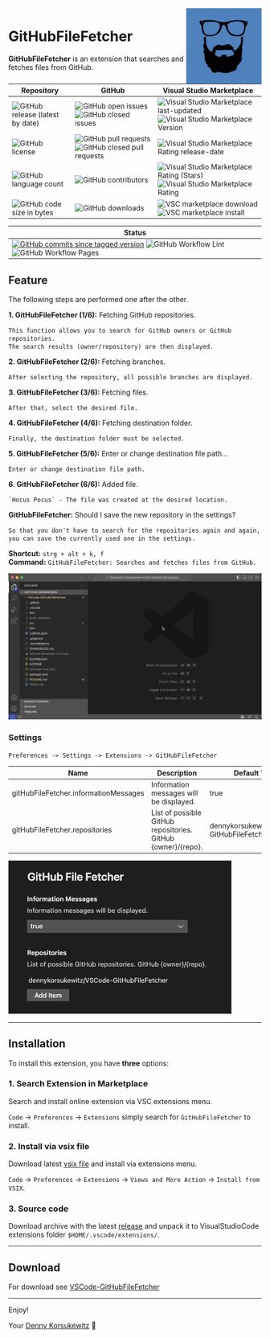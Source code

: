 <img align="right" width="150" height="150" src="doc/images/icon.png">

# GitHubFileFetcher

**GitHubFileFetcher** is an extension that searches and fetches files from GitHub.

| Repository | GitHub | Visual Studio Marketplace |
| ------ | ------ | ------ |
| ![GitHub release (latest by date)](https://img.shields.io/github/v/release/dennykorsukewitz/VSCode-GitHubFileFetcher) | ![GitHub open issues](https://img.shields.io/github/issues/dennykorsukewitz/VSCode-GitHubFileFetcher) ![GitHub closed issues](https://img.shields.io/github/issues-closed/dennykorsukewitz/VSCode-GitHubFileFetcher?color=#44CC44) | ![Visual Studio Marketplace last-updated](https://img.shields.io/visual-studio-marketplace/last-updated/dennykorsukewitz.GitHubFileFetcher) ![Visual Studio Marketplace Version ](https://img.shields.io/visual-studio-marketplace/v/dennykorsukewitz.GitHubFileFetcher) |
| ![GitHub license](https://img.shields.io/github/license/dennykorsukewitz/VSCode-GitHubFileFetcher) | ![GitHub pull requests](https://img.shields.io/github/issues-pr/dennykorsukewitz/VSCode-GitHubFileFetcher?label=PR) ![GitHub closed pull requests](https://img.shields.io/github/issues-pr-closed/dennykorsukewitz/VSCode-GitHubFileFetcher?color=g&label=PR) | ![Visual Studio Marketplace Rating release-date](https://img.shields.io/visual-studio-marketplace/release-date/dennykorsukewitz.GitHubFileFetcher) |
| ![GitHub language count](https://img.shields.io/github/languages/count/dennykorsukewitz/VSCode-GitHubFileFetcher?style=flat&label=language)  | ![GitHub contributors](https://img.shields.io/github/contributors/dennykorsukewitz/VSCode-GitHubFileFetcher) | ![Visual Studio Marketplace Rating (Stars)](https://img.shields.io/visual-studio-marketplace/stars/dennykorsukewitz.GitHubFileFetcher) ![Visual Studio Marketplace Rating](https://img.shields.io/visual-studio-marketplace/r/dennykorsukewitz.GitHubFileFetcher) |
| ![GitHub code size in bytes](https://img.shields.io/github/languages/code-size/dennykorsukewitz/VSCode-GitHubFileFetcher)  | ![GitHub downloads](https://img.shields.io/github/downloads/dennykorsukewitz/VSCode-GitHubFileFetcher/total?style=flat) | ![VSC marketplace download](https://img.shields.io/visual-studio-marketplace/d/dennykorsukewitz.GitHubFileFetcher) ![VSC marketplace install](https://img.shields.io/visual-studio-marketplace/i/dennykorsukewitz.GitHubFileFetcher) |

| Status |
 | ------ |
| [![GitHub commits since tagged version](https://img.shields.io/github/commits-since/dennykorsukewitz/VSCode-GitHubFileFetcher/2.0.0/dev)](https://github.com/dennykorsukewitz/VSCode-GitHubFileFetcher/compare/2.0.0...dev) ![GitHub Workflow Lint](https://github.com/dennykorsukewitz/VSCode-GitHubFileFetcher/actions/workflows/lint.yml/badge.svg?branch=dev&style=flat&label=Lint) ![GitHub Workflow Pages](https://github.com/dennykorsukewitz/VSCode-GitHubFileFetcher/actions/workflows/pages.yml/badge.svg?branch=dev&style=flat&label=GitHub%20Pages) |

## Feature

The following steps are performed one after the other.

**1. GitHubFileFetcher (1/6):** Fetching GitHub repositories.

    This function allows you to search for GitHub owners or GitHub repositories.
    The search results (owner/repository) are then displayed.

**2. GitHubFileFetcher (2/6):** Fetching branches.

    After selecting the repository, all possible branches are displayed.

**3. GitHubFileFetcher (3/6):** Fetching files.

    After that, select the desired file.

**4. GitHubFileFetcher (4/6):** Fetching destination folder.

    Finally, the destination folder must be selected.

**5. GitHubFileFetcher (5/6):** Enter or change destination file path...

    Enter or change destination file path.

**6. GitHubFileFetcher (6/6):** Added file.

    `Hocus Pocus` - The file was created at the desired location.

**GitHubFileFetcher:** Should I save the new repository in the settings?

    So that you don't have to search for the repositories again and again,
    you can save the currently used one in the settings.

**Shortcut:** ```strg + alt + k, f```<br>
**Command:**  ```GitHubFileFetcher: Searches and fetches files from GitHub.```

![GitHubFileFetcher](doc/images/GitHubFileFetcher.gif)

### Settings

`Preferences -> Settings -> Extensions -> GitHubFileFetcher`

| Name | Description | Default Value |
| - | - | - |
| gitHubFileFetcher.informationMessages | Information messages will be displayed. | true |
| gitHubFileFetcher.repositories | List of possible GitHub repositories. GitHub {owner}/{repo}. | dennykorsukewitz/VSCode-GitHubFileFetcher |

![Settings](doc/images/settings.png)

---

## Installation

To install this extension, you have **three** options:

### 1. Search Extension in Marketplace

Search and install online extension via VSC extensions menu.

`Code` -> `Preferences` -> `Extensions` simply search for `GitHubFileFetcher` to install.

### 2. Install via vsix file

Download latest [vsix file](https://github.com/dennykorsukewitz/VSCode-GitHubFileFetcher/releases) and install via extensions menu.

`Code` -> `Preferences` -> `Extensions` -> `Views and More Action` -> `Install from VSIX`.

### 3. Source code

Download archive with the latest [release](https://github.com/dennykorsukewitz/VSCode-GitHubFileFetcher/releases) and unpack it to VisualStudioCode extensions folder
`$HOME/.vscode/extensions/`.

---

## Download

For download see [VSCode-GitHubFileFetcher](https://github.com/dennykorsukewitz/VSCode-GitHubFileFetcher/releases)

---

Enjoy!

Your [Denny Korsukéwitz](https://github.com/dennykorsukewitz) 🚀
